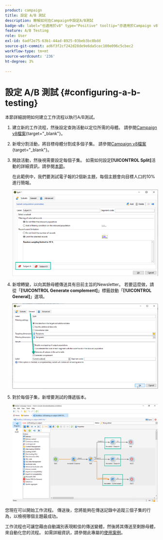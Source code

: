 ```yaml
---
product: campaign
title: 設定 A/B 測試
description: 瞭解如何在Campaign中設定A/B測試
badge-v8: label="也適用於v8" type="Positive" tooltip="亦適用於Campaign v8"
feature: A/B Testing
role: User
exl-id: 6adf2e75-63b1-44ad-8925-03beb3bc0bdd
source-git-commit: ad6f3f2cf242d28de9e6da5cec100e096c5cbec2
workflow-type: tm+mt
source-wordcount: '236'
ht-degree: 3%

---
```


# 設定 A/B 測試 {#configuring-a-b-testing}

本節詳細說明如何建立工作流程以執行A/B測試。

1. 建立新的工作流程，然後設定查詢活動以定位所需的母體。 請參閱[Campaign v8檔案](https://experienceleague.adobe.com/docs/campaign/automation/workflows/wf-activities/targeting-activities/query.html){target="_blank"}。

1. 新增分割活動，將目標母體分割成多個子集。 請參閱[Campaign v8檔案](https://experienceleague.adobe.com/docs/campaign/automation/workflows/wf-activities/targeting-activities/split.html){target="_blank"}。

1. 開啟活動，然後視需要設定每個子集。 如需如何設定&#x200B;**[!UICONTROL Split]**&#x200B;活動的詳細資訊，請參閱[本節](../../workflow/using/split.md)。

   在此範例中，我們要測試電子報的2個新主題，每個主題會向目標人口的10%進行簡報。

   ![](assets/ab-testing-split.png)

1. 新增轉變，以向其餘母體傳送具有目前主旨的Newsletter。 若要這麼做，請從「**[!UICONTROL Generate complement]**」標籤啟動「**[!UICONTROL General]**」選項。

   ![](assets/ab-testing-complement.png)

1. 對於每個子集，新增要測試的傳遞版本。

   ![](assets/ab-testing-delivery.png)

您現在可以開始工作流程。 傳送後，您將能夠在傳送記錄中追蹤三個子集的行為，以檢視哪個主題最成功。

工作流程也可讓您藉由自動識別表現較佳的傳送變體，然後將其傳送至剩餘母體，來自動化您的流程。 如需詳細資訊，請參閱此專屬的[使用案例](a-b-testing-use-case.md)。

